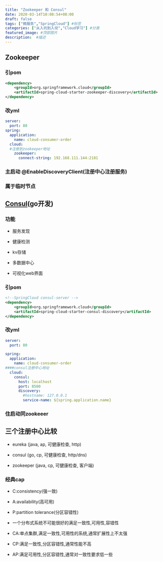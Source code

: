 ```yaml
---
title: "Zookeeper 和 Consul"
date: 2020-03-14T10:08:54+08:00
draft: false
tags: ["微服务","SpringCloud"] #标签
categories: ["从入坑到入坟","Cloud学习"] #分类
featured_image: #顶部图片
description:  #描述
---
```


## Zookeeper

### 引pom

```xml
<dependency>
    <groupId>org.springframework.cloud</groupId>
    <artifactId>spring-cloud-starter-zookeeper-discovery</artifactId>
</dependency>
```

### 改yml

```yml
server:
  port: 80
spring:
  application:
    name: cloud-consumer-order
  cloud:
  #注册到zookeeper地址
    zookeeper:
      connect-string: 192.168.111.144:2181
```

### 主启动 @EnableDiscoveryClient(注册中心注册服务)

### 属于临时节点

## [Consul](https://www.springcloud.cc/spring-cloud-consul.html)(go开发)

### 功能

- 服务发现

- 健康检测

- kv存储

- 多数据中心

- 可视化web界面

### 引pom

```xml
<!--SpringCloud consul-server -->
<dependency>
    <groupId>org.springframework.cloud</groupId>
    <artifactId>spring-cloud-starter-consul-discovery</artifactId>
</dependency>
```

### 改yml

```yml
server:
  port: 80

spring:
  application:
    name: cloud-consumer-order
####consul注册中心地址
  cloud:
    consul:
      host: localhost
      port: 8500
      discovery:
        #hostname: 127.0.0.1
        service-name: ${spring.application.name}
```

### 住启动同zookeeer

## 三个注册中心比较

- eureka    (java, ap, 可健康检查, http)

- consul    (go, cp, 可健康检查, http/dns)

- zookeeper (java, cp, 可健康检查, 客户端)

### 经典cap

- C:consistency(强一致)

- A:availability(高可用)

- P:partition tolerance(分区容错性)

- 一个分布式系统不可能很好的满足一致性,可用性,容错性

- CA:单点集群,满足一致性,可用性的系统,通常扩展性上不太强

- CP:满足一致性,分区容错性,通常性能不高

- AP:满足可用性,分区容错性,通常对一致性要求低一些
